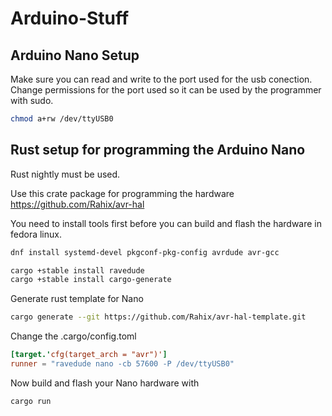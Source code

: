 # Arduino-Stuff

## Arduino Nano Setup

Make sure you can read and write to the port used for the usb conection.
Change permissions for the port used so it can be used by the programmer with sudo.

```bash
chmod a+rw /dev/ttyUSB0
```

## Rust setup for programming the Arduino Nano

Rust nightly must be used.

Use this crate package for programming the hardware
https://github.com/Rahix/avr-hal

You need to install tools first before you can build and flash the hardware in fedora linux.

```bash
dnf install systemd-devel pkgconf-pkg-config avrdude avr-gcc
```


```bash
cargo +stable install ravedude
cargo +stable install cargo-generate
```

Generate rust template for Nano 

```bash
cargo generate --git https://github.com/Rahix/avr-hal-template.git
```

Change the .cargo/config.toml

```toml
[target.'cfg(target_arch = "avr")']
runner = "ravedude nano -cb 57600 -P /dev/ttyUSB0"
```

Now build and flash your Nano hardware with

```bash
cargo run
```
